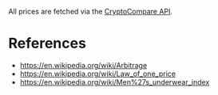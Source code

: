 All prices are fetched via the [CryptoCompare
API](https://min-api.cryptocompare.com/).

# References
* https://en.wikipedia.org/wiki/Arbitrage
* https://en.wikipedia.org/wiki/Law_of_one_price
* https://en.wikipedia.org/wiki/Men%27s_underwear_index

